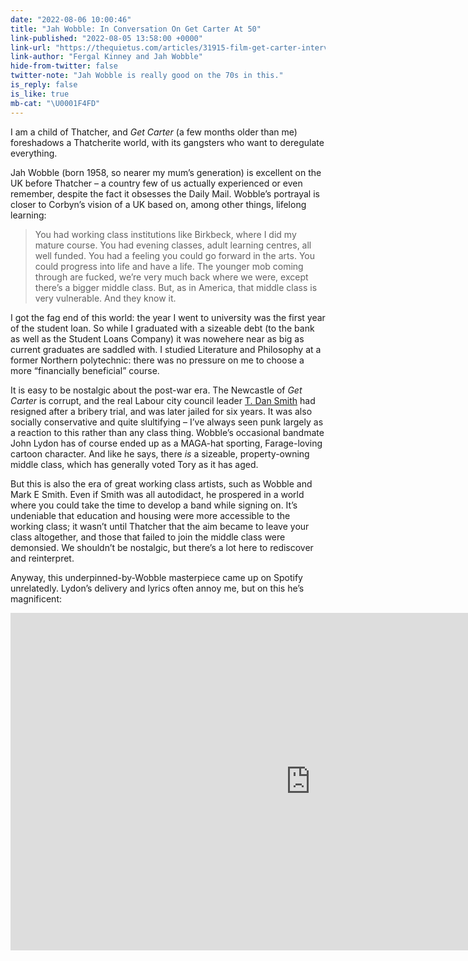 ```yaml
---
date: "2022-08-06 10:00:46"
title: "Jah Wobble: In Conversation On Get Carter At 50"
link-published: "2022-08-05 13:58:00 +0000"
link-url: "https://thequietus.com/articles/31915-film-get-carter-interview"
link-author: "Fergal Kinney and Jah Wobble"
hide-from-twitter: false
twitter-note: "Jah Wobble is really good on the 70s in this."
is_reply: false
is_like: true
mb-cat: "\U0001F4FD"
---
```


I am a child of Thatcher, and _Get Carter_ (a few months older than me) foreshadows a Thatcherite world, with its gangsters who want to deregulate everything.

Jah Wobble (born 1958, so nearer my mum’s generation) is excellent on the UK before Thatcher – a country few of us actually experienced or even remember, despite the fact it obsesses the Daily Mail. Wobble’s portrayal is closer to Corbyn’s vision of a UK based on, among other things, lifelong learning:

> You had working class institutions like Birkbeck, where I did my mature course. You had evening classes, adult learning centres, all well funded. You had a feeling you could go forward in the arts. You could progress into life and have a life. The younger mob coming through are fucked, we’re very much back where we were, except there’s a bigger middle class. But, as in America, that middle class is very vulnerable. And they know it.

I got the fag end of this world: the year I went to university was the first year of the student loan. So while I graduated with a sizeable debt (to the bank as well as the Student Loans Company) it was nowehere near as big as current graduates are saddled with. I studied Literature and Philosophy at a former Northern polytechnic: there was no pressure on me to choose a more “financially beneficial” course.

It is easy to be nostalgic about the post-war era. The Newcastle of _Get Carter_ is corrupt, and the real Labour city council leader [T. Dan Smith](https://en.wikipedia.org/wiki/T._Dan_Smith) had resigned after a bribery trial, and was later jailed for six years. It was also socially conservative and quite slultifying – I’ve always seen punk largely as a reaction to this rather than any class thing. Wobble’s occasional bandmate John Lydon has of course ended up as a MAGA-hat sporting, Farage-loving cartoon character. And like he says, there _is_ a sizeable, property-owning middle class, which has generally voted Tory as it has aged.

But this is also the era of great working class artists, such as Wobble and Mark E Smith. Even if Smith was all autodidact, he prospered in a world where you could take the time to develop a band while signing on. It’s undeniable that education and housing were more accessible to the working class; it wasn’t until Thatcher that the aim became to leave your class altogether, and those that failed to join the middle class were demonsied. We shouldn’t be nostalgic, but there’s a lot here to rediscover and reinterpret.

Anyway, this underpinned-by-Wobble masterpiece came up on Spotify unrelatedly. Lydon’s delivery and lyrics often annoy me, but on this he’s magnificent:

<div class="constrain">
  <iframe width="960" height="540" src="https://www.youtube-nocookie.com/embed/IQtO6R4qkg0?controls=0" title="YouTube video player" loading="lazy" frameborder="0" allow="accelerometer; autoplay; clipboard-write; encrypted-media; gyroscope; picture-in-picture" allowfullscreen></iframe>
</div>
